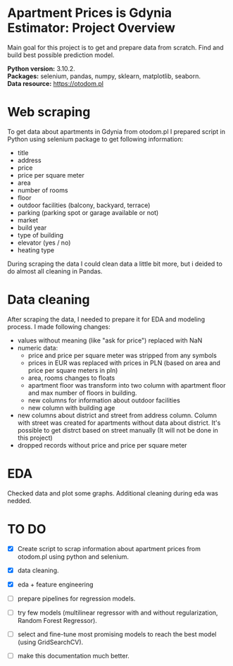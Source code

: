 # Apartment Prices is Gdynia Estimator: Project Overview

Main goal for this project is to get and prepare data from scratch. Find and build best possible prediction model. 


**Python version:** 3.10.2.  
**Packages:** selenium, pandas, numpy, sklearn, matplotlib, seaborn.  
**Data resource:** https://otodom.pl


# Web scraping
To get data about apartments in Gdynia from otodom.pl I prepared script in 
Python using selenium package to get following information:
- title
- address
- price
- price per square meter
- area
- number of rooms
- floor
- outdoor facilities (balcony, backyard, terrace)
- parking (parking spot or garage available or not)
- market 
- build year
- type of building
- elevator (yes / no)
- heating type 

During scraping the data I could clean data a little bit more, but i deided to do almost all cleaning in Pandas.

# Data cleaning

After scraping the data, I needed to prepare it for EDA and modeling process. 
I made following changes:
- values without meaning (like "ask for price") replaced with NaN
- numeric data:
  - price and price per square meter was stripped from any symbols
  - prices in EUR was replaced with prices in PLN (based on area and price per square meters in pln)
  - area, rooms changes to floats
  - apartment floor was transform into two column with apartment floor and max number of floors in building.
  - new columns for information about outdoor facilities  
  - new column with building age 
- new columns about district and street from address column. Column with street was created for apartments without data about district. It's possible to get distrct based on street manually (It will not be done in this project)
- dropped records without price and price per square meter

# EDA

Checked data and plot some graphs. Additional cleaning during eda was nedded.


# TO DO
- [x] Create script to scrap information about apartment prices from otodom.pl using python and selenium.  
- [x] data cleaning.
- [x] eda + feature engineering
- [ ] prepare pipelines for regression models.  
- [ ] try few models (multilinear regressor with and without regularization, Random Forest Regressor).   
- [ ] select and fine-tune most promising models to reach the best model (using GridSearchCV).   
- [ ] make this documentation much better.   
  
   
